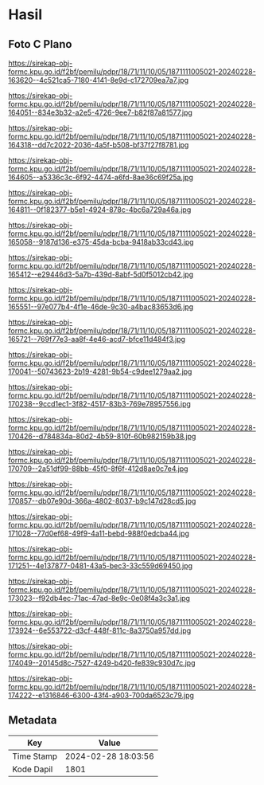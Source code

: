 # Hasil

## Foto C Plano

https://sirekap-obj-formc.kpu.go.id/f2bf/pemilu/pdpr/18/71/11/10/05/1871111005021-20240228-163620--4c521ca5-7180-4141-8e9d-c172709ea7a7.jpg

https://sirekap-obj-formc.kpu.go.id/f2bf/pemilu/pdpr/18/71/11/10/05/1871111005021-20240228-164051--834e3b32-a2e5-4726-9ee7-b82f87a81577.jpg

https://sirekap-obj-formc.kpu.go.id/f2bf/pemilu/pdpr/18/71/11/10/05/1871111005021-20240228-164318--dd7c2022-2036-4a5f-b508-bf37f27f8781.jpg

https://sirekap-obj-formc.kpu.go.id/f2bf/pemilu/pdpr/18/71/11/10/05/1871111005021-20240228-164605--a5336c3c-6f92-4474-a6fd-8ae36c69f25a.jpg

https://sirekap-obj-formc.kpu.go.id/f2bf/pemilu/pdpr/18/71/11/10/05/1871111005021-20240228-164811--0f182377-b5e1-4924-878c-4bc6a729a46a.jpg

https://sirekap-obj-formc.kpu.go.id/f2bf/pemilu/pdpr/18/71/11/10/05/1871111005021-20240228-165058--9187d136-e375-45da-bcba-9418ab33cd43.jpg

https://sirekap-obj-formc.kpu.go.id/f2bf/pemilu/pdpr/18/71/11/10/05/1871111005021-20240228-165412--e29446d3-5a7b-439d-8abf-5d0f5012cb42.jpg

https://sirekap-obj-formc.kpu.go.id/f2bf/pemilu/pdpr/18/71/11/10/05/1871111005021-20240228-165551--97e077b4-4f1e-46de-9c30-a4bac83653d6.jpg

https://sirekap-obj-formc.kpu.go.id/f2bf/pemilu/pdpr/18/71/11/10/05/1871111005021-20240228-165721--769f77e3-aa8f-4e46-acd7-bfce11d484f3.jpg

https://sirekap-obj-formc.kpu.go.id/f2bf/pemilu/pdpr/18/71/11/10/05/1871111005021-20240228-170041--50743623-2b19-4281-9b54-c9dee1279aa2.jpg

https://sirekap-obj-formc.kpu.go.id/f2bf/pemilu/pdpr/18/71/11/10/05/1871111005021-20240228-170238--9ccd1ec1-3f82-4517-83b3-769e78957556.jpg

https://sirekap-obj-formc.kpu.go.id/f2bf/pemilu/pdpr/18/71/11/10/05/1871111005021-20240228-170426--d784834a-80d2-4b59-810f-60b982159b38.jpg

https://sirekap-obj-formc.kpu.go.id/f2bf/pemilu/pdpr/18/71/11/10/05/1871111005021-20240228-170709--2a51df99-88bb-45f0-8f6f-412d8ae0c7e4.jpg

https://sirekap-obj-formc.kpu.go.id/f2bf/pemilu/pdpr/18/71/11/10/05/1871111005021-20240228-170857--db07e90d-366a-4802-8037-b9c147d28cd5.jpg

https://sirekap-obj-formc.kpu.go.id/f2bf/pemilu/pdpr/18/71/11/10/05/1871111005021-20240228-171028--77d0ef68-49f9-4a11-bebd-988f0edcba44.jpg

https://sirekap-obj-formc.kpu.go.id/f2bf/pemilu/pdpr/18/71/11/10/05/1871111005021-20240228-171251--4e137877-0481-43a5-bec3-33c559d69450.jpg

https://sirekap-obj-formc.kpu.go.id/f2bf/pemilu/pdpr/18/71/11/10/05/1871111005021-20240228-173023--f92db4ec-71ac-47ad-8e9c-0e08f4a3c3a1.jpg

https://sirekap-obj-formc.kpu.go.id/f2bf/pemilu/pdpr/18/71/11/10/05/1871111005021-20240228-173924--6e553722-d3cf-448f-811c-8a3750a957dd.jpg

https://sirekap-obj-formc.kpu.go.id/f2bf/pemilu/pdpr/18/71/11/10/05/1871111005021-20240228-174049--20145d8c-7527-4249-b420-fe839c930d7c.jpg

https://sirekap-obj-formc.kpu.go.id/f2bf/pemilu/pdpr/18/71/11/10/05/1871111005021-20240228-174222--e1316846-6300-43f4-a903-700da6523c79.jpg


## Metadata

| Key        | Value               |
| ---------- | ------------------- |
| Time Stamp | 2024-02-28 18:03:56 |
| Kode Dapil | 1801                |



